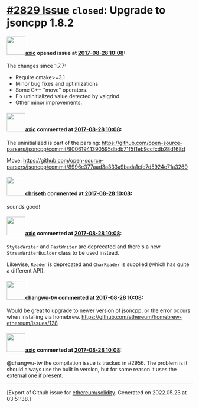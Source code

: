 # [\#2829 Issue](https://github.com/ethereum/solidity/issues/2829) `closed`: Upgrade to jsoncpp 1.8.2

#### <img src="https://avatars.githubusercontent.com/u/20340?v=4" width="50">[axic](https://github.com/axic) opened issue at [2017-08-28 10:08](https://github.com/ethereum/solidity/issues/2829):

The changes since 1.7.7:
- Require cmake>=3.1
- Minor bug fixes and optimizations
- Some C++ "move" operators.
- Fix uninitialized value detected by valgrind.
- Other minor improvements.


#### <img src="https://avatars.githubusercontent.com/u/20340?v=4" width="50">[axic](https://github.com/axic) commented at [2017-08-28 10:08](https://github.com/ethereum/solidity/issues/2829#issuecomment-325315682):

The uninitialized is part of the parsing: https://github.com/open-source-parsers/jsoncpp/commit/90061941390595dbdb71f5f1eb9ccfcdb28d168d

Move: https://github.com/open-source-parsers/jsoncpp/commit/8996c377aad3a333a9bada1cfe7d5924e71a3269

#### <img src="https://avatars.githubusercontent.com/u/9073706?v=4" width="50">[chriseth](https://github.com/chriseth) commented at [2017-08-28 10:08](https://github.com/ethereum/solidity/issues/2829#issuecomment-325321204):

sounds good!

#### <img src="https://avatars.githubusercontent.com/u/20340?v=4" width="50">[axic](https://github.com/axic) commented at [2017-08-28 10:08](https://github.com/ethereum/solidity/issues/2829#issuecomment-326932929):

`StyledWriter` and `FastWriter` are deprecated and there's a new `StreamWriterBuilder` class to be used instead.

Likewise, `Reader` is deprecated and `CharReader` is supplied (which has quite a different API).

#### <img src="https://avatars.githubusercontent.com/u/1557364?v=4" width="50">[changwu-tw](https://github.com/changwu-tw) commented at [2017-08-28 10:08](https://github.com/ethereum/solidity/issues/2829#issuecomment-332074236):

Would be great to upgrade to newer version of jsoncpp, or the error occurs when installing via homebrew. https://github.com/ethereum/homebrew-ethereum/issues/128

#### <img src="https://avatars.githubusercontent.com/u/20340?v=4" width="50">[axic](https://github.com/axic) commented at [2017-08-28 10:08](https://github.com/ethereum/solidity/issues/2829#issuecomment-332170925):

@changwu-tw the compilation issue is tracked in #2956. The problem is it should always use the built in version, but for some reason it uses the external one if present.


-------------------------------------------------------------------------------



[Export of Github issue for [ethereum/solidity](https://github.com/ethereum/solidity). Generated on 2022.05.23 at 03:51:38.]
